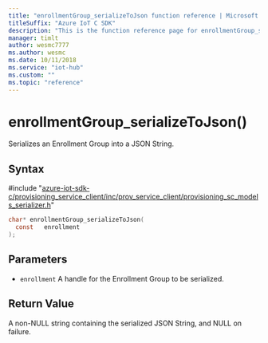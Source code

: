 ```yaml
---                             
title: "enrollmentGroup_serializeToJson function reference | Microsoft Docs" 
titleSuffix: "Azure IoT C SDK"            
description: "This is the function reference page for enrollmentGroup_serializeToJson() in the Azure IoT C SDK. This SDK is used with the Azure IoT Hub and Azure IoT Hub Device Provisioning Service"            
manager: timlt                 
author: wesmc7777              
ms.author: wesmc               
ms.date: 10/11/2018                    
ms.service: "iot-hub"             
ms.custom: ""                
ms.topic: "reference"        
---                            
```


# enrollmentGroup_serializeToJson()

Serializes an Enrollment Group into a JSON String.

## Syntax

\#include "[azure-iot-sdk-c/provisioning_service_client/inc/prov_service_client/provisioning_sc_models_serializer.h](../provisioning-sc-models-serializer-h.md)"  
```C
char* enrollmentGroup_serializeToJson(
  const   enrollment
);
```

## Parameters
* `enrollment` A handle for the Enrollment Group to be serialized.

## Return Value
A non-NULL string containing the serialized JSON String, and NULL on failure.

